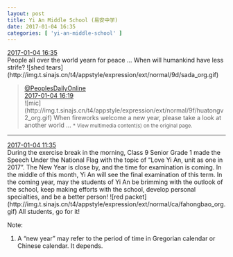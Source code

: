 ```yaml
---
layout: post
title: Yi An Middle School (易安中学)
date: 2017-01-04 16:35
categories: [ 'yi-an-middle-school' ]
---
```


<div class="weibo-info">
  <a href="http://weibo.com/6074218720/EpgZud0jy">2017-01-04 16:35</a>
</div>
People all over the world yearn for peace … When will humankind have less strife? ![shed tears](http://img.t.sinajs.cn/t4/appstyle/expression/ext/normal/9d/sada_org.gif)

<!-- more -->

> <div class="weibo-post-name">
>   <a href="http://weibo.com/renminwang">@PeoplesDailyOnline</a>
> </div>
> <div class="weibo-info">
>   <a href="http://weibo.com/2286908003/EpgSSkIgQ">2017-01-04 16:19</a>
> </div>  
> ![mic](http://img.t.sinajs.cn/t4/appstyle/expression/ext/normal/9f/huatongv2_org.gif) When fireworks welcome a new year, please take a look at another world …  
> <small>* View multimedia content(s) on the original page.</small>

---

<div class="weibo-info">
  <a href="http://weibo.com/6074218720/Epf1udgS4">2017-01-04 11:35</a>
</div>
During the exercise break in the morning, Class 9 Senior Grade 1 made the Speech Under the National Flag with the topic of “Love Yi An, unit as one in 2017”. The New Year is close by, and the time for examination is coming. In the middle of this month, Yi An will see the final examination of this term. In the coming year, may the students of Yi An be brimming with the outlook of the school, keep making efforts with the school, develop personal specialties, and be a better person! ![red packet](http://img.t.sinajs.cn/t4/appstyle/expression/ext/normal/ca/fahongbao_org.gif) All students, go for it!

Note:
1. A “new year” may refer to the period of time in Gregorian calendar or Chinese calendar. It depends.
